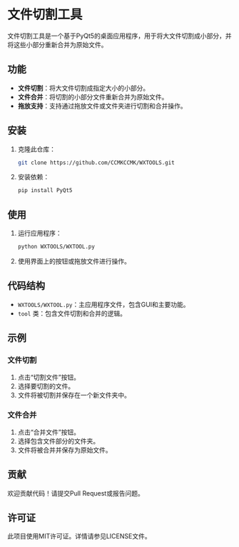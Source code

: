 # 文件切割工具

文件切割工具是一个基于PyQt5的桌面应用程序，用于将大文件切割成小部分，并将这些小部分重新合并为原始文件。

## 功能

- **文件切割**：将大文件切割成指定大小的小部分。
- **文件合并**：将切割的小部分文件重新合并为原始文件。
- **拖放支持**：支持通过拖放文件或文件夹进行切割和合并操作。

## 安装

1. 克隆此仓库：
    ```sh
    git clone https://github.com/CCMKCCMK/WXTOOLS.git
    ```
2. 安装依赖：
    ```sh
    pip install PyQt5
    ```

## 使用

1. 运行应用程序：
    ```sh
    python WXTOOLS/WXTOOL.py
    ```
2. 使用界面上的按钮或拖放文件进行操作。

## 代码结构

- `WXTOOLS/WXTOOL.py`：主应用程序文件，包含GUI和主要功能。
- `tool` 类：包含文件切割和合并的逻辑。

## 示例

### 文件切割

1. 点击“切割文件”按钮。
2. 选择要切割的文件。
3. 文件将被切割并保存在一个新文件夹中。

### 文件合并

1. 点击“合并文件”按钮。
2. 选择包含文件部分的文件夹。
3. 文件将被合并并保存为原始文件。

## 贡献

欢迎贡献代码！请提交Pull Request或报告问题。

## 许可证

此项目使用MIT许可证。详情请参见LICENSE文件。
